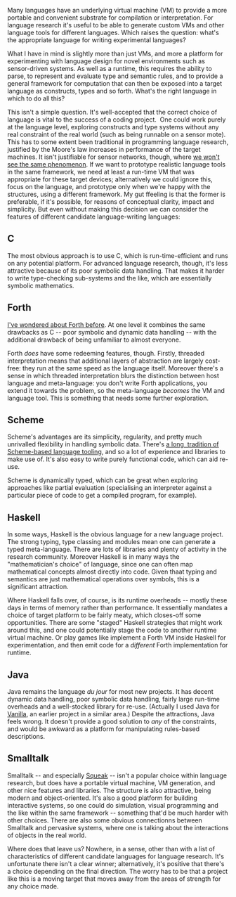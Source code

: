<html><body><p>Many languages have an underlying virtual machine (VM) to provide a more portable and convenient substrate for compilation or interpretation. For language research it's useful to be able to generate custom VMs and other language tools for different languages. Which raises the question: what's the appropriate  language for writing experimental languages?

<!--more-->

What I have in mind is slightly more than just VMs, and more a platform for experimenting with language design for novel environments such as sensor-driven systems. As well as a runtime, this requires the ability to parse, to represent and evaluate type and semantic rules, and to provide a general framework for computation that can then be exposed into a target language as constructs, types and so forth. What's the right language in which to do all this?

This isn't a simple question. It's well-accepted that the correct choice of language is vital to the success of a coding project.  One could work purely at the language level, exploring constructs and type systems without any real constraint of the real world (such as being runnable on a sensor mote). This has to some extent been traditional in programming language research, justified by the Moore's law increases in performance of the target machines. It isn't justifiable for sensor networks, though, where <a href="/2010/03/things-that-wont-change/">we won't see the same phenomenon</a>. If we want to prototype realistic language tools in the same framework, we need at least a run-time VM that was appropriate for these target devices; alternatively we could ignore this, focus on the language, and prototype only when we're happy with the structures, using a different framework. My gut ffeeling is that the former is preferable, if it's possible, for reasons of conceptual clarity, impact and simplicity. But even without making this decision we can consider the features of different candidate language-writing languages:
</p><h2>C</h2>
The most obvious approach is to use C, which is run-time-efficient and runs on any potential platform. For advanced language research, though, it's less attractive because of its poor symbolic data handling. That makes it harder to write type-checking sub-systems and the like, which are essentially symbolic mathematics.
<h2>Forth</h2>
<a href="/2010/03/forth-for-sensors/">I've wondered about Forth before</a>. At one level it combines the same drawbacks as C -- poor symbolic and dynamic data handling -- with the additional drawback of being unfamiliar to almost everyone.

Forth <em>does</em> have some redeeming features, though. Firstly, threaded interpretation means that additional layers of abstraction are largely cost-free: they run at the same speed as the language itself. Moreover there's a sense in which threaded interpretation blurs the distinction between host language and meta-language: you don't write Forth applications, you extend it towards the problem, so the meta-language <em>becomes</em> the VM and language tool. This is something that needs some further exploration.
<h2>Scheme</h2>
Scheme's advantages are its simplicity, regularity, and pretty much unrivalled flexibility in handling symbolic data. There's <a href="/2010/05/cs-book-worth-reading-twice/">a long  tradition of Scheme-based language tooling</a>, and so a lot of experience and libraries to make use of. It's also easy to write purely functional code, which can aid re-use.

Scheme is dynamically typed, which can be great when exploring approaches like partial evaluation (specialising an interpreter against a particular piece of code to get a compiled program, for example).
<h2>Haskell</h2>
In some ways, Haskell is the obvious language for a new language project. The strong typing, type classing and modules mean one can generate a typed meta-language. There are lots of libraries and plenty of activity in the research community. Moreover Haskell is in many ways the "mathematician's choice" of language, since one can often map mathematical concepts almost directly into code. Given thaat typing and semantics are just mathematical operations over symbols, this is a significant attraction.

Where Haskell falls over, of course, is its runtime overheads -- mostly these days in terms of memory rather than performance. It essentially mandates a choice of target platform to be fairly meaty, which closes-off some opportunities. There are some "staged" Haskell strategies that might work around this, and one could potentially stage the code to another runtime virtual machine. Or play games like implement a Forth VM inside Haskell for experimentation, and then emit code for a <em>different</em> Forth implementation for runtime.
<h2>Java</h2>
Java remains the language <em>du jour</em> for most new projects. It has decent dynamic data handling, poor symbolic data handling, fairly large run-time overheads and a well-stocked library for re-use. (Actually I used Java for <a href="/publications/#Vanilla-GCSE99">Vanilla</a>, an earlier project in a similar area.) Despite the attractions, Java feels wrong. It doesn't provide a good solution to <em>any</em> of the constraints, and would be awkward as a platform for manipulating rules-based descriptions.
<h2>Smalltalk</h2>
Smalltalk -- and especially <a href="http://www.squeak.org">Squeak</a> -- isn't a popular choice within language research, but does have a portable virtual machine, VM generation, and other nice features and libraries. The structure is also attractive, being modern and object-oriented. It's also a good platform for building interactive systems, so one could do simulation, visual programming and the like within the same framework -- something that'd be much harder with other choices. There are also some obvious connectionns between Smalltalk and pervasive systems, where one is talking about the interactions of objects in the real world.

Where does that leave us? Nowhere, in a sense, other than with a list of characteristics of different candidate languages for language research. It's unfortunate there isn't a clear winner; alternatively, it's positive that there's a choice depending on the final direction. The worry has to be that a project like this is a moving target that moves away from the areas of strength for any choice made.</body></html>